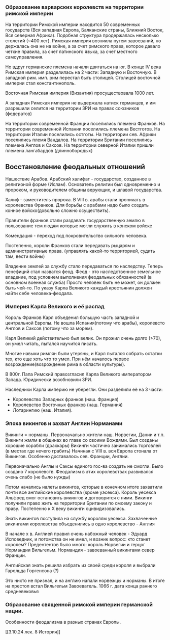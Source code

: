 ### Образование варварских королевств на территории римской империи

На территории Римской империи находится 50 современных государств (Вся западная Европа, Балканские страны, Ближний Восток, Вся северная Африка). Подобная структура продержалась несколько столетий (~400 лет). Римская империя возникла путем завоеваний, но держалась она не на войне, а за счет  римского права, которое давало четкие правила, 
за счет латинского языка, за счет местного самоуправления. 

Но вдруг германские племена начали двигаться на юг.
В конце IV века Римская империя разделилась на 2 части: Западную и Восточную. В западной рим. имп. рим перестал быть столицей. Столицей восточной империи стал константинополь. 

Восточная Римская империя (Византия) просуществовала 1000 лет.

А западная Римская империя не выдержала натиск германцев, и им разрешили селится на территории ЗРИ на правах союзников (федератов)

На территории современной Франции поселились племена Франков. На территории современной Испании поселились племена Вестготов. На территории Италии поселились остготы. На территории сев. Африки поселились племя Вандалов. На территории Британии поселились племена Англов и Саксов. На территории северной Италии пришли племена лангабардов (длиннобородых)

## Восстановление феодальных отношений

Нашествие Арабов.
Арабский халифат - государство, созданное в религионой форме (Ислам). Основатель религии был одновременно и пророком, и руководителем общины верующих, и шлавой государства.

Халиф - заместитель пророка. В VIII в. арабы стали проникать в королевства Франков.
Для борьбы с арабами надо было создать конное войско(довольно сложно осуществить). 

Правители франков стали раздавать государственную землю в пользование  тем людям которые могли служить в конском войске

Комендация - переход под покровительство сильного человека.

Постепенно, короли Франков стали передавать рыцарям и административные права. (управлять какой-то территорией, судить там, вести войны)

Владение землей за службу стало передаваться по наследству. Теперь пенефиций стал назватся феод. 
Феод - это наследственное земельное владение, под условием выполнения феодальных обязанностей (в основном военная служба)
Просто человек быть не может, он должен быть чей-то. По указу Карла Великого каждый крестьянин должен найти себе человека-феодала. 


### Империя Карла Великого и её распад

Король Франков Карл объеденил большую часть западной и центральной Европы. Не вошла Испания(потому что арабы), королевсто Англов и Саксов (потому что за морем).

Карл Великий действительно был велик. Он прожил очень долго (>70), он умел читать, пытался научится писать. 

Многие навыки римлян были утеряны, и Карл пытался собрать остатки тех, кто еще хоть что то умел. При нём началось первое возрождение(возрождение рима в области культуры).

В 800г. Папа Римский правозгласил Карла Великого императором Запада. Юридически возобновили ЗРИ.

Наследники Карла империю не уберегли. Они разделили её на 3 части:
- Королевство Западных франков (наш. Франция)
- Королевство Восточных франков (наш. Германия)
- Лотарингию (наш. Италия).

### Эпоха викингов и захват Англии Норманами 
Викинги = норманы.
Первоначально жители наш. Норвегии, Дании и т.п.
Викинги жмлм в общинах во главе со своими Вождями. Был созданы хорошие корабли (драккары)
Викинги частично занимались торговлей (в местах где нечего грабить)
Начиная с VIII в. вся Европа стонала от Викингов. Особенно доставалось сев. Франции, Англии.

Первоначально Англы и Саксы единого гос-ва создать не смогли. Было создано 7 королевств. Феодализм в этих королевствах развивался очень слабо (не было нужды)

Потом начались налеты викингов, которые в конечном итоге захватили почти все английские королевства (кроме уэсекса). Король уесекса Альфред смог остановить викингов и договорится с ними. Викинги получили право жить на территории Британии по смоему закону и праву. Постепенно к X веку викинги оцивидизовались.

Знать викингов поступила на службу королям уесекса. Захваченные викингами королевства объеденились в одно королевство - Англия

В начале x в. Англией правил очень набожный человек - Эдуард Исповедник, и потомства он не имел, и возник вопрос: кто станет королем?
Предентентов было много: король Норвегии и герцог Нормандии Вильгельм.
Нормандия - завоеванный викингами север Франции. 

Английская знать решила избрать из своей среди короля и выбрали Гарольда Горгенсона (?)

Это никто не признал, и на англию напали норвежцы и норманы. В итоге на престол встал Вильгельм Завоеватель. 
1066 г. дата конца раннего средневековья

### Образование священной римской империи германской нации.

Особенности феодализма в разных странах Европы. 

[[3.10.24 лек. 8 История]]